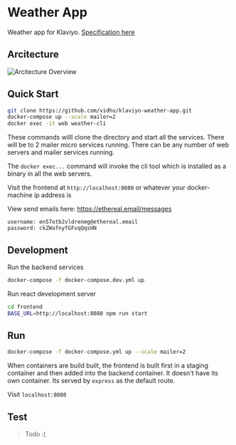 # Weather App
Weather app for Klaviyo. [Specification here](https://www.klaviyo.com/weather-app)

## Arcitecture
![Arcitecture Overview](https://i.imgur.com/YK1F7Jr.png)

## Quick Start
```sh
git clone https://github.com/vidhu/klaviyo-weather-app.git
docker-compose up --scale mailer=2
docker exec -it web weather-cli
```
These commands willl clone the directory and start all the services. There will be to 2 mailer micro services running. There can be any number of web servers and mailer services running. 

The `docker exec...` command will invoke the cli tool which is installed as a binary in all the web servers. 

Visit the frontend at `http://localhost:8080` or whatever your docker-machine ip address is

View send emails here:
https://ethereal.email/messages
```
username: en57otb2vldrenmg@ethereal.email
password: ckZWafnyfGFvqQqsHN
```

## Development
Run the backend services
```sh
docker-compose -f docker-compose.dev.yml up
```

Run react development server
```sh
cd frontend
BASE_URL=http://localhost:8080 npm run start
```

## Run
```sh
docker-compose -f docker-compose.yml up --scale mailer=2
```

When containers are build built, the frontend is built first in a staging container and then added into the backend container. It doesn't have its own container. Its served by `express` as the default route.

Visit `localhost:8080`

## Test
 > Todo :(